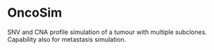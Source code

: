 # OncoSim
SNV and CNA profile simulation of a tumour with multiple subclones. Capability also for metastasis simulation.
